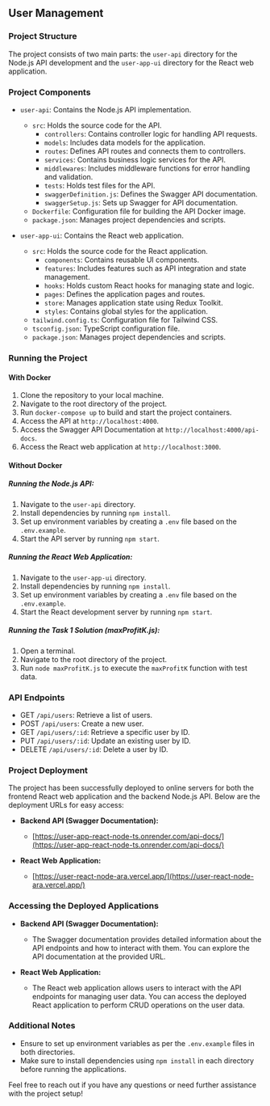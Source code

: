 ## User Management

### Project Structure
The project consists of two main parts: the `user-api` directory for the Node.js API development and the `user-app-ui` directory for the React web application.

### Project Components
- `user-api`: Contains the Node.js API implementation.
  - `src`: Holds the source code for the API.
    - `controllers`: Contains controller logic for handling API requests.
    - `models`: Includes data models for the application.
    - `routes`: Defines API routes and connects them to controllers.
    - `services`: Contains business logic services for the API.
    - `middlewares`: Includes middleware functions for error handling and validation.
    - `tests`: Holds test files for the API.
    - `swaggerDefinition.js`: Defines the Swagger API documentation.
    - `swaggerSetup.js`: Sets up Swagger for API documentation.
  - `Dockerfile`: Configuration file for building the API Docker image.
  - `package.json`: Manages project dependencies and scripts.

- `user-app-ui`: Contains the React web application.
  - `src`: Holds the source code for the React application.
    - `components`: Contains reusable UI components.
    - `features`: Includes features such as API integration and state management.
    - `hooks`: Holds custom React hooks for managing state and logic.
    - `pages`: Defines the application pages and routes.
    - `store`: Manages application state using Redux Toolkit.
    - `styles`: Contains global styles for the application.
  - `tailwind.config.ts`: Configuration file for Tailwind CSS.
  - `tsconfig.json`: TypeScript configuration file.
  - `package.json`: Manages project dependencies and scripts.

### Running the Project
#### With Docker
1. Clone the repository to your local machine.
2. Navigate to the root directory of the project.
3. Run `docker-compose up` to build and start the project containers.
4. Access the API at `http://localhost:4000`.
5. Access the Swagger API Documentation at `http://localhost:4000/api-docs`.
6. Access the React web application at `http://localhost:3000`.

#### Without Docker
##### Running the Node.js API:
1. Navigate to the `user-api` directory.
2. Install dependencies by running `npm install`.
3. Set up environment variables by creating a `.env` file based on the `.env.example`.
4. Start the API server by running `npm start`.

##### Running the React Web Application:
1. Navigate to the `user-app-ui` directory.
2. Install dependencies by running `npm install`.
3. Set up environment variables by creating a `.env` file based on the `.env.example`.
4. Start the React development server by running `npm start`.

##### Running the Task 1 Solution (maxProfitK.js):
1. Open a terminal.
2. Navigate to the root directory of the project.
3. Run `node maxProfitK.js` to execute the `maxProfitK` function with test data.

### API Endpoints
- GET `/api/users`: Retrieve a list of users.
- POST `/api/users`: Create a new user.
- GET `/api/users/:id`: Retrieve a specific user by ID.
- PUT `/api/users/:id`: Update an existing user by ID.
- DELETE `/api/users/:id`: Delete a user by ID.

### Project Deployment
The project has been successfully deployed to online servers for both the frontend React web application and the backend Node.js API. Below are the deployment URLs for easy access:

- **Backend API (Swagger Documentation):**
  - [https://user-app-react-node-ts.onrender.com/api-docs/](https://user-app-react-node-ts.onrender.com/api-docs/)
  
- **React Web Application:**
  - [https://user-react-node-ara.vercel.app/](https://user-react-node-ara.vercel.app/)

### Accessing the Deployed Applications
- **Backend API (Swagger Documentation):**
  - The Swagger documentation provides detailed information about the API endpoints and how to interact with them. You can explore the API documentation at the provided URL.

- **React Web Application:**
  - The React web application allows users to interact with the API endpoints for managing user data. You can access the deployed React application to perform CRUD operations on the user data.

### Additional Notes
- Ensure to set up environment variables as per the `.env.example` files in both directories.
- Make sure to install dependencies using `npm install` in each directory before running the applications.

Feel free to reach out if you have any questions or need further assistance with the project setup!
